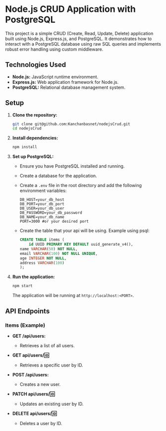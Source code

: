 # Node.js CRUD Application with PostgreSQL

This project is a simple CRUD (Create, Read, Update, Delete) application built using Node.js, Express.js, and PostgreSQL. It demonstrates how to interact with a PostgreSQL database using raw SQL queries and implements robust error handling using custom middleware.

## Technologies Used

- **Node.js:** JavaScript runtime environment.
- **Express.js:** Web application framework for Node.js.
- **PostgreSQL:** Relational database management system.

## Setup

1.  **Clone the repository:**

    ```bash
    git clone git@github.com:Kanchanbasnet/nodejsCrud.git
    cd nodejsCrud
    ```

2.  **Install dependencies:**

    ```bash
    npm install
    ```

3.  **Set up PostgreSQL:**

    - Ensure you have PostgreSQL installed and running.
    - Create a database for the application.
    - Create a `.env` file in the root directory and add the following environment variables:

      ```
      DB_HOST=your_db_host
      DB_PORT=your_db_port
      DB_USER=your_db_user
      DB_PASSWORD=your_db_password
      DB_NAME=your_db_name
      PORT=3000 #or your desired port
      ```

    - Create the table that your api will be using. Example using psql:

      ```sql
      CREATE TABLE items (
          id UUID PRIMARY KEY DEFAULT uuid_generate_v4(),
      name VARCHAR(50) NOT NULL,
      email VARCHAR(100) NOT NULL UNIQUE,
      age INTEGER NOT NULL,
      address VARCHAR(100)
      );
      ```

4.  **Run the application:**

    ```bash
    npm start
    ```

    The application will be running at `http://localhost:<PORT>`.

## API Endpoints

### Items (Example)

- **GET /api/users:**

  - Retrieves a list of all users.

- **GET api/users/:id:**

  - Retrieves a specific user by ID.

- **POST /api/users:**

  - Creates a new user.

- **PATCH api/users/:id:**

  - Updates an existing user by ID.

- **DELETE api/users/:id:**
  - Deletes a user by ID.

